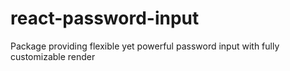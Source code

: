 # react-password-input
Package providing flexible yet powerful password input with fully customizable render
